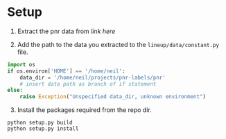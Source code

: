 # Setup

1. Extract the pnr data from *link here*

2. Add the path to the data you extracted to the `lineup/data/constant.py` file.
```py
import os
if os.environ['HOME'] == '/home/neil':
    data_dir = '/home/neil/projects/pnr-labels/pnr'
    # insert data path as branch of if statement
else:
    raise Exception("Unspecified data_dir, unknown environment")
```

3. Install the packages required from the repo dir.
```
python setup.py build
python setup.py install
```
